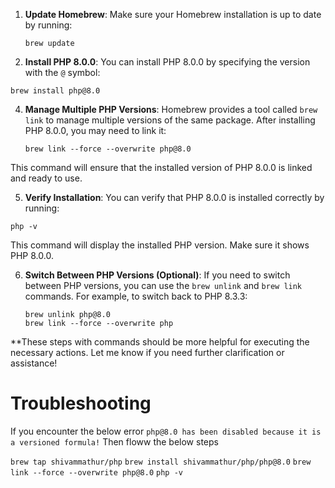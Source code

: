 1. **Update Homebrew**: Make sure your Homebrew installation is up to date by running:

   ``` 
   brew update
    ```


2. **Install PHP 8.0.0**: You can install PHP 8.0.0 by specifying the version with the `@` symbol:
   
``` 
brew install php@8.0
```


4. **Manage Multiple PHP Versions**: Homebrew provides a tool called `brew link` to manage multiple versions of the same package. After installing PHP 8.0.0, you may need to link it:
   
   ```
   brew link --force --overwrite php@8.0
   ```


This command will ensure that the installed version of PHP 8.0.0 is linked and ready to use.

5. **Verify Installation**: You can verify that PHP 8.0.0 is installed correctly by running:
   
``` 
php -v
```


This command will display the installed PHP version. Make sure it shows PHP 8.0.0.

6. **Switch Between PHP Versions (Optional)**: If you need to switch between PHP versions, you can use the `brew unlink` and `brew link` commands. For example, to switch back to PHP 8.3.3:
   
   ```
   brew unlink php@8.0
   brew link --force --overwrite php
   
   ```

**These steps with commands should be more helpful for executing the necessary actions. Let me know if you need further clarification or assistance!

# Troubleshooting
If you encounter the below error 
   ``` php@8.0 has been disabled because it is a versioned formula! ```
Then floww the below steps

   ``` brew tap shivammathur/php ```
   ``` brew install shivammathur/php/php@8.0 ```
   ``` brew link --force --overwrite php@8.0 ```
   ``` php -v ``` 






